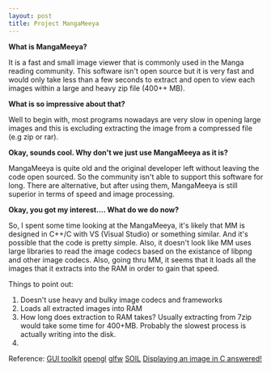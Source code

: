 ```yaml
---
layout: post
title: Project MangaMeeya
---
```


**What is MangaMeeya?**

It is a fast and small image viewer that is commonly used in the Manga reading community.
This software isn't open source but it is very fast and would only take less than a few seconds to extract and open to view each images within a large and heavy zip file (400++ MB).

**What is so impressive about that?**

Well to begin with, most programs nowadays are very slow in opening large images and this is excluding extracting the image from a compressed file (e.g zip or rar).

**Okay, sounds cool. Why don't we just use MangaMeeya as it is?**

MangaMeeya is quite old and the original developer left without leaving the code open sourced. So the community isn't able to support this software for long. There are alternative, but after using them, MangaMeeya is still superior in terms of speed and image processing.

**Okay, you got my interest.... What do we do now?**

So, I spent some time looking at the MangaMeeya, it's likely that MM is designed in C++/C with VS (Visual Studio) or something similar. And it's possible that the code is pretty simple. Also, it doesn't look like MM uses large libraries to read the image codecs based on the existance of libpng and other image codecs. Also, going thru MM, it seems that it loads all the images that it extracts into the RAM in order to gain that speed.

Things to point out:
1. Doesn't use heavy and bulky image codecs and frameworks
2. Loads all extracted images into RAM
3. How long does extraction to RAM takes? Usually extracting from 7zip would take some time for 400+MB. Probably the slowest process is actually writing into the disk.
4.

Reference:
[GUI toolkit](https://www.khronos.org/opengl/wiki/Related_toolkits_and_APIs)
[opengl](http://www.opengl-tutorial.org/beginners-tutorials/tutorial-1-opening-a-window/)
[glfw](http://www.glfw.org/docs/latest/quick.html)
[SOIL](http://www.lonesock.net/soil.html)
[Displaying an image in C answered!](https://www.quora.com/How-can-I-display-image-in-C)
